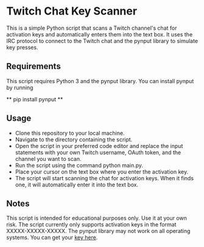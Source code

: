 # Twitch Chat Key Scanner #

This is a simple Python script that scans a Twitch channel's chat for activation keys and automatically enters them into the text box. It uses the IRC protocol to connect to the Twitch chat and the pynput library to simulate key presses.

## Requirements ##

This script requires Python 3 and the pynput library. You can install pynput by running 

** pip install pynput **


## Usage ##

+ Clone this repository to your local machine.
+ Navigate to the directory containing the script.
+ Open the script in your preferred code editor and replace the input statements with your own Twitch username, OAuth token, and the channel you want to scan.
+ Run the script using the command python main.py.
+ Place your cursor on the text box where you enter the activation key.
+ The script will start scanning the chat for activation keys. When it finds one, it will automatically enter it into the text box.

## Notes ##

This script is intended for educational purposes only. Use it at your own risk.
The script currently only supports activation keys in the format XXXXX-XXXXX-XXXXX.
The pynput library may not work on all operating systems. You can get your [key here](https://twitchapps.com/tmi/).
